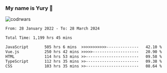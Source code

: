 ### My name is Yury 👋 
![codrwars](https://www.codewars.com/users/litury/badges/micro) 


<!--START_SECTION:waka-->

```txt
From: 28 January 2022 - To: 28 March 2024

Total Time: 1,199 hrs 45 mins

JavaScript       505 hrs 6 mins  >>>>>>>>>>>--------------   42.10 %
Vue.js           250 hrs 42 mins >>>>>--------------------   20.90 %
HTML             114 hrs 53 mins >>-----------------------   09.58 %
TypeScript       112 hrs 35 mins >>-----------------------   09.38 %
CSS              103 hrs 35 mins >>-----------------------   08.64 %
```

<!--END_SECTION:waka-->

